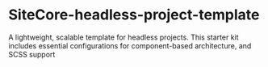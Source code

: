 # SiteCore-headless-project-template
A lightweight, scalable template for headless projects. This starter kit includes essential configurations for component-based architecture, and SCSS support
